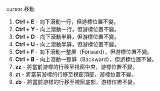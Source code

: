 
cursor 移動
1. **Ctrl + E** - 向下滾動一行，但游標位置不變。
2. **Ctrl + Y** - 向上滾動一行，但游標位置不變。
3. **Ctrl + D** - 向下滾動半屏，但游標位置不變。
4. **Ctrl + U** - 向上滾動半屏，但游標位置不變。
5. **Ctrl + F** - 向下滾動一整屏（Forward），但游標位置不變。
6. **Ctrl + B** - 向上滾動一整屏（Backward），但游標位置不變。
7. **zz** - 將當前游標的行移至視窗中央，游標位置不變。
8. **zt** - 將當前游標的行移至視窗頂部，游標位置不變。
9. **zb** - 將當前游標的行移至視窗底部，游標位置不變。